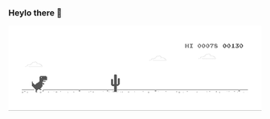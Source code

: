 ### Heylo there 👋

<img src="https://github.com/rahulsunil2/rahulsunil2/blob/master/media/dino.gif">

